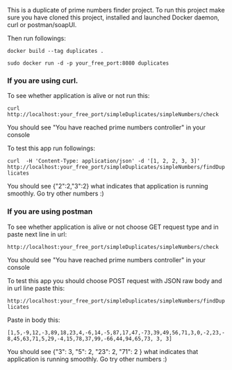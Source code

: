 This is a duplicate of prime numbers finder project.
To run this project make sure you have cloned this project, installed and launched Docker daemon, curl or postman/soapUI. 

Then run followings:

```docker build --tag duplicates .```

```sudo docker run -d -p your_free_port:8080 duplicates```

<h3>If you are using curl.</h3>

To see whether application is alive or not run this:

```curl http://localhost:your_free_port/simpleDuplicates/simpleNumbers/check```

You should see "You have reached prime numbers controller" in your console

To test this app run followings:

```curl  -H 'Content-Type: application/json' -d '[1, 2, 2, 3, 3]' http://localhost:your_free_port/simpleDuplicates/simpleNumbers/findDuplicates```

You should see {"2":2,"3":2} what indicates that application is running smoothly. Go try other numbers :)

<h3>If you are using postman</h3>

To see whether application is alive or not choose GET request type and in paste next line in url:

```http://localhost:your_free_port/simpleDuplicates/simpleNumbers/check```

You should see "You have reached prime numbers controller" in your console

To test this app you should choose POST request with JSON raw body and in url line paste this:

```http://localhost:your_free_port/simpleDuplicates/simpleNumbers/findDuplicates```

Paste in body this:

```[1,5,-9,12,-3,89,18,23,4,-6,14,-5,87,17,47,-73,39,49,56,71,3,0,-2,23,-8,45,63,71,5,29,-4,15,78,37,99,-66,44,94,65,73, 3, 3]```

You should see {"3": 3, "5": 2, "23": 2, "71": 2 } what indicates that application is running smoothly. Go try other numbers :)
